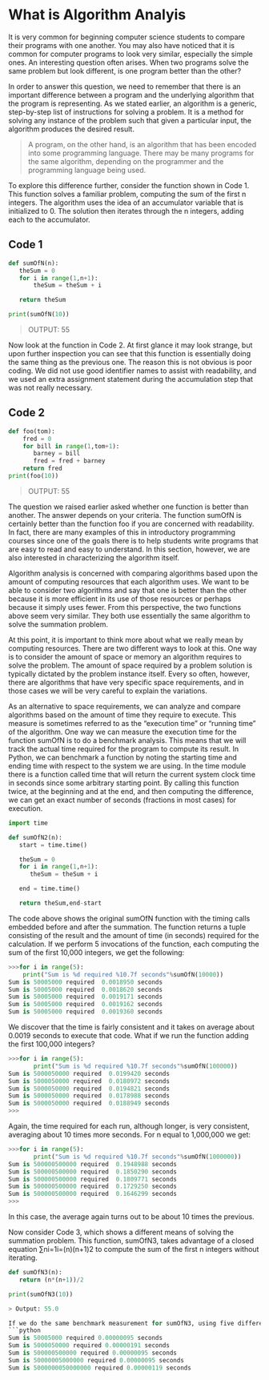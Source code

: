 # What is Algorithm Analyis

It is very common for beginning computer science students to compare their programs with one another.
You may also have noticed that it is common for computer programs to look very similar, especially the simple ones. 
An interesting question often arises. 
When two programs solve the same problem but look different, is one program better than the other?

In order to answer this question, we need to remember that there is an important difference between a program and the underlying algorithm that the program is representing. As we stated earlier, an algorithm is a generic, 
step-by-step list of instructions for solving a problem. 
It is a method for solving any instance of the problem such that given a particular input, the algorithm produces the desired result. 

> A program, on the other hand, is an algorithm that has been encoded into some programming language. 
There may be many programs for the same algorithm, depending on the programmer and the programming language being used.

To explore this difference further, consider the function shown in Code 1. This function solves a familiar problem, computing the sum of the first n integers. The algorithm uses the idea of an accumulator variable that is initialized to 0. The solution then iterates through the n integers, adding each to the accumulator.

## Code 1
```python
def sumOfN(n):
   theSum = 0
   for i in range(1,n+1):
       theSum = theSum + i

   return theSum

print(sumOfN(10))
```
> OUTPUT: 55

Now look at the function in Code 2. At first glance it may look strange, but upon further inspection you can see that this function is essentially doing the same thing as the previous one. The reason this is not obvious is poor coding. We did not use good identifier names to assist with readability, and we used an extra assignment statement during the accumulation step that was not really necessary.

## Code 2

```python
def foo(tom):
    fred = 0
    for bill in range(1,tom+1):
       barney = bill
       fred = fred + barney
    return fred
print(foo(10))
```
> OUTPUT:  55

The question we raised earlier asked whether one function is better than another. The answer depends on your criteria. The function sumOfN is certainly better than the function foo if you are concerned with readability. In fact, there are many examples of this in introductory programming courses since one of the goals there is to help students write programs that are easy to read and easy to understand. In this section, however, we are also interested in characterizing the algorithm itself.

Algorithm analysis is concerned with comparing algorithms based upon the amount of computing resources that each algorithm uses. We want to be able to consider two algorithms and say that one is better than the other because it is more efficient in its use of those resources or perhaps because it simply uses fewer. From this perspective, the two functions above seem very similar. They both use essentially the same algorithm to solve the summation problem.

At this point, it is important to think more about what we really mean by computing resources. There are two different ways to look at this. One way is to consider the amount of space or memory an algorithm requires to solve the problem. The amount of space required by a problem solution is typically dictated by the problem instance itself. Every so often, however, there are algorithms that have very specific space requirements, and in those cases we will be very careful to explain the variations.

As an alternative to space requirements, we can analyze and compare algorithms based on the amount of time they require to execute. This measure is sometimes referred to as the “execution time” or “running time” of the algorithm. One way we can measure the execution time for the function sumOfN is to do a benchmark analysis. This means that we will track the actual time required for the program to compute its result. In Python, we can benchmark a function by noting the starting time and ending time with respect to the system we are using. In the time module there is a function called time that will return the current system clock time in seconds since some arbitrary starting point. By calling this function twice, at the beginning and at the end, and then computing the difference, we can get an exact number of seconds (fractions in most cases) for execution.

```python
import time

def sumOfN2(n):
   start = time.time()

   theSum = 0
   for i in range(1,n+1):
      theSum = theSum + i

   end = time.time()

   return theSum,end-start
   ```
   The code above shows the original sumOfN function with the timing calls embedded before and after the summation. The function returns a tuple consisting of the result and the amount of time (in seconds) required for the calculation. If we perform 5 invocations of the function, each computing the sum of the first 10,000 integers, we get the following:
   ```python
   >>>for i in range(5):
       print("Sum is %d required %10.7f seconds"%sumOfN(10000))
Sum is 50005000 required  0.0018950 seconds
Sum is 50005000 required  0.0018620 seconds
Sum is 50005000 required  0.0019171 seconds
Sum is 50005000 required  0.0019162 seconds
Sum is 50005000 required  0.0019360 seconds
```
We discover that the time is fairly consistent and it takes on average about 0.0019 seconds to execute that code. What if we run the function adding the first 100,000 integers?

```python
>>>for i in range(5):
       print("Sum is %d required %10.7f seconds"%sumOfN(100000))
Sum is 5000050000 required  0.0199420 seconds
Sum is 5000050000 required  0.0180972 seconds
Sum is 5000050000 required  0.0194821 seconds
Sum is 5000050000 required  0.0178988 seconds
Sum is 5000050000 required  0.0188949 seconds
>>>
```
Again, the time required for each run, although longer, is very consistent, averaging about 10 times more seconds. For n equal to 1,000,000 we get:
```python
>>>for i in range(5):
       print("Sum is %d required %10.7f seconds"%sumOfN(1000000))
Sum is 500000500000 required  0.1948988 seconds
Sum is 500000500000 required  0.1850290 seconds
Sum is 500000500000 required  0.1809771 seconds
Sum is 500000500000 required  0.1729250 seconds
Sum is 500000500000 required  0.1646299 seconds
>>>
```
In this case, the average again turns out to be about 10 times the previous.

Now consider Code 3, which shows a different means of solving the summation problem. 
This function, sumOfN3, takes advantage of a closed equation ∑ni=1i=(n)(n+1)2 
to compute the sum of the first n integers without iterating.
```python
def sumOfN3(n):
   return (n*(n+1))/2

print(sumOfN3(10))

> Output: 55.0

If we do the same benchmark measurement for sumOfN3, using five different values for n (10,000, 100,000, 1,000,000, 10,000,000, and 100,000,000), we get the following results:
```python
Sum is 50005000 required 0.00000095 seconds
Sum is 5000050000 required 0.00000191 seconds
Sum is 500000500000 required 0.00000095 seconds
Sum is 50000005000000 required 0.00000095 seconds
Sum is 5000000050000000 required 0.00000119 seconds
```


```

